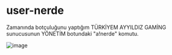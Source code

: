 # user-nerde
Zamanında botçuluğunu yaptığım TÜRKİYEM AYYILDIZ GAMİNG sunucusunun YÖNETİM botundaki "a!nerde" komutu.

![image](https://media.discordapp.net/attachments/917845558230671410/957292392426377226/9qFuJSz.png?width=310&height=198)
